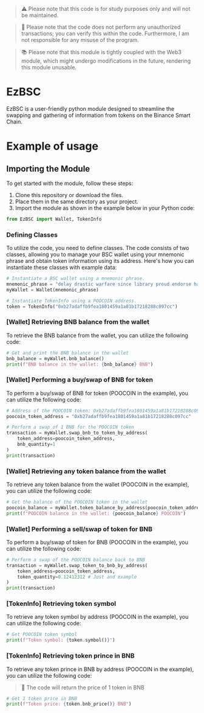 > ⚠️ Please note that this code is for study purposes only and will not be maintained.

> 📢 Please note that the code does not perform any unauthorized transactions; you can verify this within the code. Furthermore, I am not responsible for any misuse of the program.

> 📚 Please note that this module is tightly coupled with the Web3 module, which might undergo modifications in the future, rendering this module unusable.

# EzBSC
EzBSC is a user-friendly python module designed to streamline the swapping and gathering of information from tokens on the Binance Smart Chain.

# Example of usage

## Importing the Module

To get started with the module, follow these steps:

1. Clone this repository or download the files.
2. Place them in the same directory as your project.
3. Import the module as shown in the example below in your Python code:

```python
from EzBSC import Wallet, TokenInfo
```

### Defining Classes
To utilize the code, you need to define classes. The code consists of two classes, allowing you to manage your BSC wallet using your mnemonic phrase and obtain token information using its address. Here's how you can instantiate these classes with example data:

```python
# Instantiate a BSC wallet using a mnemonic phrase.
mnemonic_phrase = "delay drastic warfare since library proud endorse half indicate armed say gospel"
myWallet = Wallet(mnemonic_phrase)

# Instantiate TokenInfo using a POOCOIN address.
token = TokenInfo("0xb27adaffb9fea1801459a1a81b17218288c097cc")
```

### [Wallet] Retrieving BNB balance from the wallet
To retrieve the BNB balance from the wallet, you can utilize the following code:

```python
# Get and print the BNB balance in the wallet
bnb_balance = myWallet.bnb_balance()
print(f"BNB balance in the wallet: {bnb_balance} BNB")
```

### [Wallet] Performing a buy/swap of BNB for token
To perform a buy/swap of BNB for token (POOCOIN in the example), you can utilize the following code:

```python
# Address of the POOCOIN token: 0xb27adaffb9fea1801459a1a81b17218288c097cc
poocoin_token_address = "0xb27adaffb9fea1801459a1a81b17218288c097cc"

# Perform a swap of 1 BNB for the POOCOIN token
transaction = myWallet.swap_bnb_to_token_by_address(
    token_address=poocoin_token_address,
    bnb_quantity=1
)
print(transaction)
```

### [Wallet] Retrieving any token balance from the wallet
To retrieve any token balance from the wallet (POOCOIN in the example), you can utilize the following code:

```python
# Get the balance of the POOCOIN token in the wallet
poocoin_balance = myWallet.token_balance_by_address(poocoin_token_address)
print(f"POOCOIN balance in the wallet: {poocoin_balance} POOCOIN")
```

### [Wallet] Performing a sell/swap of token for BNB
To perform a buy/swap of token for BNB (POOCOIN in the example), you can utilize the following code:

```python
# Perform a swap of the POOCOIN balance back to BNB
transaction = myWallet.swap_token_to_bnb_by_address(
    token_address=poocoin_token_address,
    token_quantity=0.12412312 # Just and example
)
print(transaction)
```

### [TokenInfo] Retrieving token symbol
To retrieve any token symbol by address (POOCOIN in the example), you can utilize the following code:

```python
# Get POOCOIN token symbol
print(f"Token symbol: {token.symbol()}")
```

### [TokenInfo] Retrieving token prince in BNB
To retrieve any token prince in BNB by address (POOCOIN in the example), you can utilize the following code:
> 💱 The code will return the price of 1 token in BNB

```python
# Get 1 token price in BNB
print(f"Token price: {token.bnb_price()} BNB")
```
